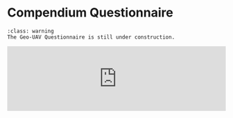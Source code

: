 # Compendium Questionnaire

```{admonition} Under construction!
:class: warning
The Geo-UAV Questionnaire is still under construction.
```

<script type="text/javascript" src="https://nettskjema.no/static/js/external-embedding.js"></script><iframe class="nettskjema-iframe" src="https://nettskjema.no/a/exbooks?embed=1" title="AG222 Compendium" frameborder="0" width="100%">If you can read this, your browser does not support iframes. Please proceed to https://nettskjema.no/a/exbooks.</iframe>
